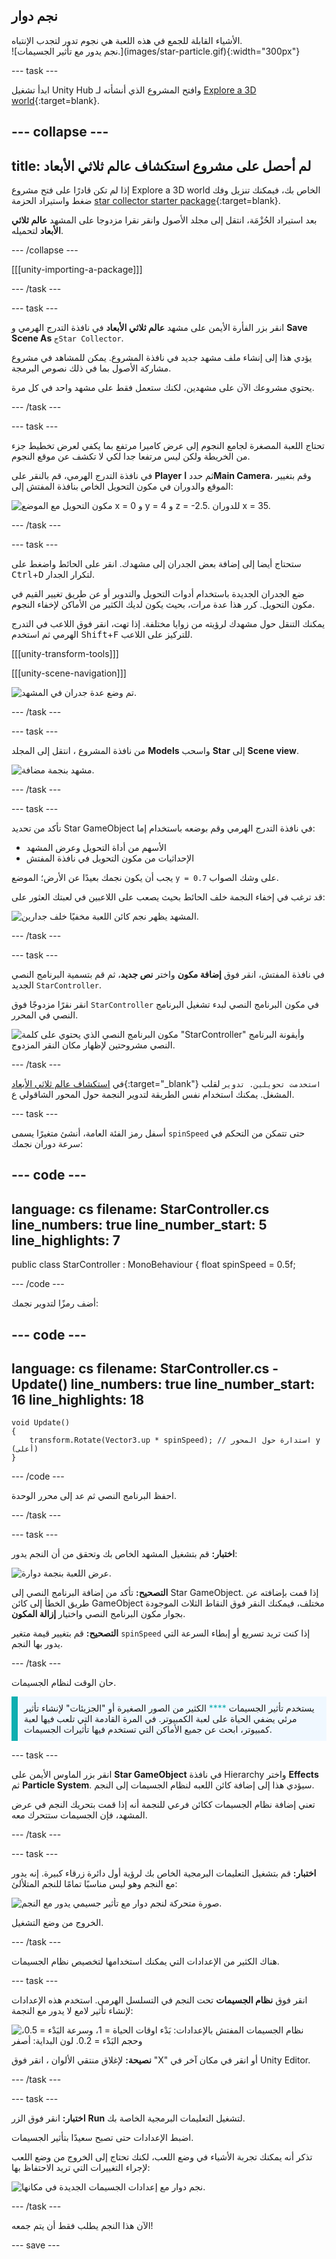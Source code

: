 ## نجم دوار

<div style="display: flex; flex-wrap: wrap">
<div style="flex-basis: 200px; flex-grow: 1; margin-right: 15px;">
الأشياء القابلة للجمع في هذه اللعبة هي نجوم تدور لتجدب الإنتباه.
</div>
<div>
![نجم يدور مع تأثير الجسيمات.](images/star-particle.gif){:width="300px"}
</div>
</div>

--- task ---

ابدأ تشغيل Unity Hub وافتح المشروع الذي أنشأته لـ [Explore a 3D world](https://projects.raspberrypi.org/ar-SA/projects/explore-a-3d-world){:target=blank}.

--- collapse ---
---
title: لم أحصل على مشروع استكشاف عالم ثلاثي الأبعاد
---

إذا لم تكن قادرًا على فتح مشروع Explore a 3D world الخاص بك، فيمكنك تنزيل وفك ضغط واستيراد الحزمة [star collector starter package](https://rpf.io/p/ar-SA/star-collector-go){:target=blank}.

بعد استيراد الحُزْمَة، انتقل إلى مجلد الأصول وانقر نقرا مزدوجا على المشهد **عالم ثلاثي الأبعاد** لتحميله.

--- /collapse ---

[[[unity-importing-a-package]]]

--- /task ---

--- task ---

انقر بزر الفأرة الأيمن على مشهد **عالم ثلاثي الأبعاد** في نافذة التدرج الهرمي و **Save Scene As** `جStar Collector`.

يؤدي هذا إلى إنشاء ملف مشهد جديد في نافذة المشروع. يمكن للمشاهد في مشروع مشاركة الأصول بما في ذلك نصوص البرمجة.

يحتوي مشروعك الآن على مشهدين، لكنك ستعمل فقط على مشهد واحد في كل مرة.

--- /task ---

--- task ---

تحتاج اللعبة المصغرة لجامع النجوم إلى عرض كاميرا مرتفع بما يكفي لعرض تخطيط جزء من الخريطة ولكن ليس مرتفعا جدا لكي لا تكشف عن موقع النجوم.

في نافذة التدرج الهرمي، قم بالنقر على **Player** ثم حدد **اMain Camera**، وقم بتغيير الموقع والدوران في مكون التحويل الخاص بنافذة المفتش إلى:

![مكون التحويل مع الموضع x = 0 و y = 4 و z = -2.5. للدوران x = 35.](images/camera-position.png)

--- /task ---

--- task ---

ستحتاج أيضا إلى إضافة بعض الجدران إلى مشهدك. انقر على الحائط واضغط على <kbd>Ctrl</kbd>+<kbd>D</kbd> لتكرار الجدار.

ضع الجدران الجديدة باستخدام أدوات التحويل والتدوير أو عن طريق تغيير القيم في مكون التحويل. كرر هذا عدة مرات، بحيث يكون لديك الكثير من الأماكن لإخفاء النجوم.

يمكنك التنقل حول مشهدك لرؤيته من زوايا مختلفة. إذا تهت، انقر فوق اللاعب في التدرج الهرمي ثم استخدم <kbd>Shift</kbd>+<kbd>F</kbd> للتركيز على اللاعب.

[[[unity-transform-tools]]]

[[[unity-scene-navigation]]]

![تم وضع عدة جدران في المشهد.](images/multiple_walls.png)

--- /task ---

--- task ---

من نافذة المشروع ، انتقل إلى المجلد **Models** واسحب **Star** إلى **Scene view**.

![مشهد بنجمة مضافة.](images/add_star.png)

--- /task ---

--- task ---

تأكد من تحديد Star GameObject في نافذة التدرج الهرمي وقم بوضعه باستخدام إما:
+ الأسهم من أداة التحويل وعرض المشهد
+ الإحداثيات من مكون التحويل في نافذة المفتش

يجب أن يكون نجمك بعيدًا عن الأرض؛ الموضع `y = 0.7` على وشك الصواب.

قد ترغب في إخفاء النجمة خلف الحائط بحيث يصعب على اللاعبين في لعبتك العثور على:

![المشهد يظهر نجم كائن اللعبة مخفيًا خلف جدارين.](images/position-star.png)

--- /task ---

--- task ---

في نافذة المفتش، انقر فوق **إضافة مكون** واختر **نص جديد**، ثم قم بتسمية البرنامج النصي الجديد `StarController`.

انقر نقرًا مزدوجًا فوق `StarController` في مكون البرنامج النصي لبدء تشغيل البرنامج النصي في المحرر.

![مكون البرنامج النصي الذي يحتوي على كلمة "StarController" وأيقونة البرنامج النصي مشروحتين لإظهار مكان النقر المزدوج.](images/star-script-open.png)

--- /task ---

في [استكشاف عالم ثلاثي الأبعاد](https://projects.raspberrypi.org/ar-SA/projects/explore-a-3d-world/){:target="_blank"} `استخدمت تحويلين. تدوير` لقلب المشغل. يمكنك استخدام نفس الطريقة لتدوير النجمة حول المحور الشاقولي ع.

--- task ---

أسفل رمز الفئة العامة، أنشئ متغيرًا يسمى `spinSpeed` حتى تتمكن من التحكم في سرعة دوران نجمك:

--- code ---
---
language: cs
filename: StarController.cs
line_numbers: true
line_number_start: 5
line_highlights: 7
---
public class StarController : MonoBehaviour
{
    float spinSpeed = 0.5f;

--- /code ---

أضف رمزًا لتدوير نجمك:

--- code ---
---
language: cs
filename: StarController.cs - Update()
line_numbers: true
line_number_start: 16
line_highlights: 18
---
    void Update()
    {
        transform.Rotate(Vector3.up * spinSpeed); // استدارة حول المحور y (أعلى)
    }
--- /code ---

احفظ البرنامج النصي ثم عد إلى محرر الوحدة.

--- /task ---

--- task ---

**اختبار:** قم بتشغيل المشهد الخاص بك وتحقق من أن النجم يدور:

![عرض اللعبة بنجمة دوارة.](images/star-spin.gif)

**التصحيح:** تأكد من إضافة البرنامج النصي إلى Star GameObject. إذا قمت بإضافته عن طريق الخطأ إلى كائن GameObject مختلف، فيمكنك النقر فوق النقاط الثلاث الموجودة بجوار مكون البرنامج النصي واختيار **إزالة المكون**.

**التصحيح:** قم بتغيير قيمة متغير `spinSpeed` إذا كنت تريد تسريع أو إبطاء السرعة التي يدور بها النجم.

--- /task ---

حان الوقت لنظام الجسيمات.

<p style="border-left: solid; border-width:10px; border-color: #0faeb0; background-color: aliceblue; padding: 10px;">
يستخدم تأثير الجسيمات <span style="color: #0faeb0">****</span> الكثير من الصور الصغيرة أو "الجزيئات" لإنشاء تأثير مرئي يضفي الحياة على لعبة الكمبيوتر. في المرة القادمة التي تلعب فيها لعبة كمبيوتر، ابحث عن جميع الأماكن التي تستخدم فيها تأثيرات الجسيمات. 
</p>

--- task ---

انقر بزر الماوس الأيمن على **Star GameObject** في نافذة Hierarchy واختر **Effects** ثم **Particle System**. سيؤدي هذا إلى إضافة كائن اللعبه لنظام الجسيمات إلى النجم.

تعني إضافة نظام الجسيمات ككائن فرعي للنجمة أنه إذا قمت بتحريك النجم في عرض المشهد، فإن الجسيمات ستتحرك معه.

--- /task ---

--- task ---

**اختبار:** قم بتشغيل التعليمات البرمجية الخاص بك لرؤية أول دائرة زرقاء كبيرة. إنه يدور مع النجم وهو ليس مناسبًا تمامًا للنجم المتلألئ:

![صورة متحركة لنجم دوار مع تأثير جسيمي يدور مع النجم.](images/particle-star-default.gif)

الخروج من وضع التشغيل.

--- /task ---

هناك الكثير من الإعدادات التي يمكنك استخدامها لتخصيص نظام الجسيمات.

--- task ---

انقر فوق **نظام الجسيمات** تحت النجم في التسلسل الهرمي. استخدم هذه الإعدادات لإنشاء تأثير لامع لا يدور مع النجمة:

![نظام الجسيمات المفتش بالإعدادات: بَدْء اوقات الحياة = 1، وسرعة البَدْء = 0.5، وحجم البَدْء = 0.2. لون البداية: أصفر ](images/particle-settings.png)

**نصيحة:** لإغلاق منتقي الألوان ، انقر فوق "X" أو انقر في مكان آخر في Unity Editor.

--- /task ---

--- task ---

**اختبار:** انقر فوق الزر **Run** لتشغيل التعليمات البرمجية الخاصة بك.

اضبط الإعدادات حتى تصبح سعيدًا بتأثير الجسيمات.

تذكر أنه يمكنك تجربة الأشياء في وضع اللعب، لكنك تحتاج إلى الخروج من وضع اللعب لإجراء التغييرات التي تريد الاحتفاظ بها:

![نجم دوار مع إعدادات الجسيمات الجديدة في مكانها.](images/star-particle.gif)

--- /task ---

الآن هذا النجم يطلب فقط أن يتم جمعه!

--- save ---
